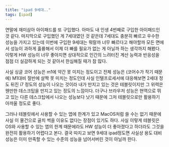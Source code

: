 ```yaml
---
title: "ipad 9세대.."
tags: [ipad]
---
```


연말에 재미삼아 아이패드를 또 구입했다. 아마도 내 인생 4번째로 구입한 아이패드인 것 같다. 마지막으로 구입했던 게 7세대였던 것 같은데 7세대도 충분히 빠르고 우수한 성능을 가지고 있는데 이번에 구입한 9세대는 뭐랄까 너무 빠르다고 해야할까 모든 면에서 성능이 과하게 훌륭해서 이제 더 빠를 필요가 없는 게 아닐까 하는 생각까지 해봤다. 이렇게 HW 성능이 너무 좋아지면 상대적으로 인간의 느려터진 계산 능력과 반응성을 점점 더 실감하게 되는 것 같아서 한심해질 때가 참 많다. 

사실 싱글 코어 성능은 m1에 약간 못 미치는 정도이고 전체 성능은 (코어수가 작기 때문에) M1대비 절반에 살짝 못 미치는 정도인데 사실 인텔프로세서에 대응해보면 2세대 정도 뒤진 i7 정도의 성능이 나오는 것이라 내가 만지고 있는 것은 테블릿이지만 그 위력은 웬만한 데스크탑을 만지고 있는 정도의 느낌이다. 더구나 브라우저 성능은 현역으로 뛰고 있는 다른 데스크탑에서 나오는 성능보다 낫기 때문에 그저 테블릿으로만 활용하기 아까울 정도로 좋다.

그러나 테블릿에서 사용할 수 있는 앱에 한계가 있고 MacOS처럼 쓸 수는 없기 때문에 사실 이 물건으로 골치 썩을 이유도 없다는 장점이 있기도 하다. 사실 이렇게 테블릿은 OS와 사용할 수 있는 앱의 한계 때문에라도 HW 성능이 더 좋아졌다고 하더라도 그것을 완전히 활용하기 어렵다고 본다. 결국 따지고 보면 9세대 ipad정도면 사실상 용도 대비 성능은 이미 만족할 수 있는 수준의 성능을 넘어서버린 것이 아닐까 한다.

